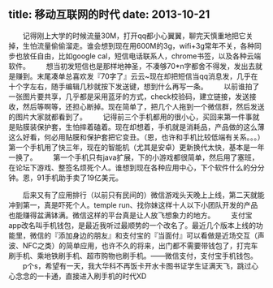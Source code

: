 title: 移动互联网的时代
date: 2013-10-21
---
　　记得刚上大学的时候流量30M，打开qq都小心翼翼，聊完天慎重地把它关掉，生怕流量偷偷溜走。谁会想到现在用600M的3g，wifi+3g常年不关，各种同步也放任自由，比如google cal，短信电话联系人，chrome书签，以及各种云端软件。
　　想当初发短信也是那样地神圣，不凑够70*n字都舍不得发，发出去就是赚到。末尾凑单总喜欢发『70字了』云云~现在却把短信当qq消息发，几乎在十个字左右，随手编辑几秒就按下发送键，想到什么再写一条。
　　以前谁拍了一张图片要共享，几乎都是采用蓝牙的方式，check校验码，建立链接，发送接收，然后等啊等，还担心断掉。现在简单了，把几个人拖到一个微信群，然后发送的图片大家就都看到了。
　　记得前三个手机都用的很小心，买回来第一件事就是贴膜装保护套，生怕摔着磕着。现在却想着，手机就是消耗品，产品做的这么薄这么好看，何必用贴膜和保护套把它变丑。（恩，也许和手机比较低端有关系。。。）第一个手机用了快三年，现在的智能机（尤其是安卓）更新换代太快，基本是一年一换了。
　　第一个手机只有java扩展，下的小游戏都很简单，然后用了塞班，在论坛下游戏、整签名烦死个人。谁想到现在各种应用中心，下个软件什么的分分钟。恩，91手机助手卖了19亿美元。

　　后来又有了应用排行（以前只有民间的）微信游戏头天晚上上线，第二天就能冲到第一，真是吓死个人。temple run、找你妹这样十人以下小团队开发的产品也能赚得盆满钵满。微信这样的平台真是让人放飞想象力的地方。
　　支付宝app改名叫手机钱包，是最近我听过最顺势的一个改名了。最近几个版本上线的功能里，微信的『添加身边的朋友』和支付宝的『当面付』可以看做是近场交互（声波、NFC之类）的简单应用，也许不久的将来，出门都不需要带钱包了，打完车刷手机、乘地铁刷手机、超市购物也刷手机。——微信支付，支付宝手机钱包。
　　p个s，希望有一天，我大华科不再饭卡开水卡图书证学生证满天飞，跳过心心念念的一卡通，直接进入刷手机的时代XD